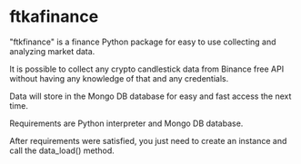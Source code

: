 # ftkafinance

"ftkfinance" is a finance Python package for easy to use collecting and analyzing market data.

It is possible to collect any crypto candlestick data from Binance free API without having any knowledge of that and any credentials.

Data will store in the Mongo DB database for easy and fast access the next time.

Requirements are Python interpreter and Mongo DB database. 

After requirements were satisfied, you just need to create an instance and call the data\_load() method.
